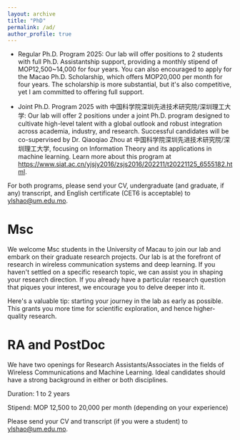```yaml
---
layout: archive
title: "PhD"
permalink: /ad/
author_profile: true
---
```


* Regular Ph.D. Program 2025: Our lab will offer positions to 2 students with full Ph.D. Assistantship support, providing a monthly stipend of MOP12,500~14,000 for four years. You can also encouraged to apply for the Macao Ph.D. Scholarship, which offers MOP20,000 per month for four years. The scholarship is more substantial, but it's also competitive, yet I am committed to offering full support.

* Joint Ph.D. Program 2025 with 中国科学院深圳先进技术研究院/深圳理工大学: Our lab will offer 2 positions under a joint Ph.D. program designed to cultivate high-level talent with a global outlook and robust integration across academia, industry, and research. Successful candidates will be co-supervised by Dr. Qiaoqiao Zhou at 中国科学院深圳先进技术研究院/深圳理工大学, focusing on Information Theory and its applications in machine learning. Learn more about this program at https://www.siat.ac.cn/yjsjy2016/zsjs2016/202211/t20221125_6555182.html.

For both programs, please send your CV, undergraduate (and graduate, if any) transcript, and English certificate (CET6 is acceptable) to ylshao@um.edu.mo.


Msc
========
We welcome Msc students in the University of Macau to join our lab and embark on their graduate research projects. Our lab is at the forefront of research in wireless communication systems and deep learning. If you haven't settled on a specific research topic, we can assist you in shaping your research direction. If you already have a particular research question that piques your interest, we encourage you to delve deeper into it. 

Here's a valuable tip: starting your journey in the lab as early as possible. This grants you more time for scientific exploration, and hence higher-quality research.

RA and PostDoc
========
We have two openings for Research Assistants/Associates in the fields of Wireless Communications and Machine Learning. Ideal candidates should have a strong background in either or both disciplines.

Duration: 1 to 2 years

Stipend: MOP 12,500 to 20,000 per month (depending on your experience)

Please send your CV and transcript (if you were a student) to ylshao@um.edu.mo.
